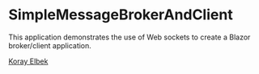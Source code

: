 # SimpleMessageBrokerAndClient
This application demonstrates the use of Web sockets to create a Blazor broker/client application.

[Koray Elbek](https://www.linkedin.com/in/korayelbek/)
